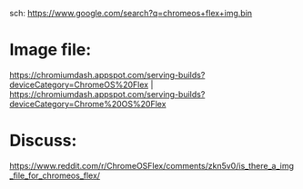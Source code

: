 sch: https://www.google.com/search?q=chromeos+flex+img.bin

# Image file:
https://chromiumdash.appspot.com/serving-builds?deviceCategory=ChromeOS%20Flex | https://chromiumdash.appspot.com/serving-builds?deviceCategory=Chrome%20OS%20Flex

# Discuss:
https://www.reddit.com/r/ChromeOSFlex/comments/zkn5v0/is_there_a_img_file_for_chromeos_flex/
